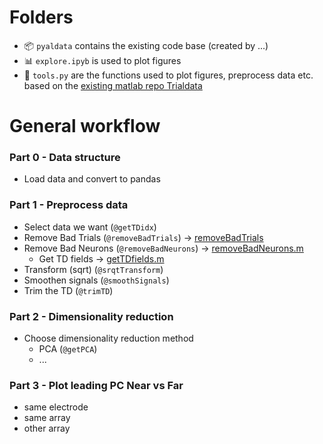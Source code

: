 # Folders

- 📦  `pyaldata` contains the existing code base (created by ...)
- 📊  `explore.ipyb` is used to plot figures
- 🔧 `tools.py` are the functions used to plot figures, preprocess data etc. based on the [existing matlab repo Trialdata](https://github.com/mattperich/TrialData)

# General workflow

### Part 0 - Data structure

- Load data and convert to pandas 

### Part 1 - Preprocess data

- Select data we want (`@getTDidx`)
- Remove Bad Trials (`@removeBadTrials`) $\rightarrow$ [removeBadTrials](https://github.com/mattperich/TrialData/blob/master/Tools/removeBadTrials.m) 
- Remove Bad Neurons (`@removeBadNeurons`) $\rightarrow$ [removeBadNeurons.m](https://github.com/mattperich/TrialData/blob/master/Tools/removeBadNeurons.m)
    - Get TD fields $\rightarrow$ [getTDfields.m](https://github.com/mattperich/TrialData/blob/master/Tools/getTDfields.m)
- Transform (sqrt) (`@srqtTransform`)
- Smoothen signals (`@smoothSignals`)
- Trim the TD (`@trimTD`)

### Part 2 - Dimensionality reduction

- Choose dimensionality reduction method
    - PCA (`@getPCA`)
    - ...


### Part 3 - Plot leading PC Near vs Far 

- same electrode
- same array
- other array
